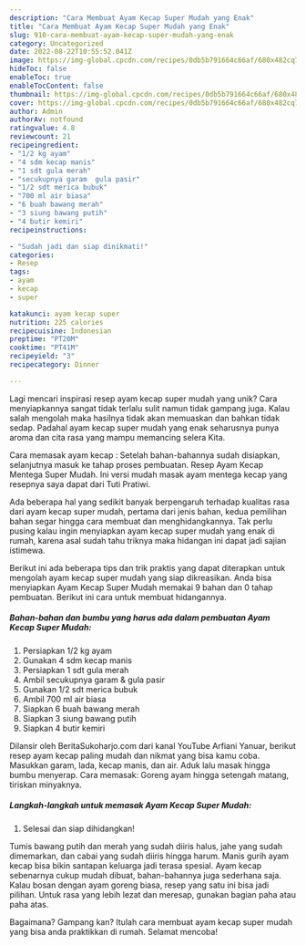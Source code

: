 ```yaml
---
description: "Cara Membuat Ayam Kecap Super Mudah yang Enak"
title: "Cara Membuat Ayam Kecap Super Mudah yang Enak"
slug: 910-cara-membuat-ayam-kecap-super-mudah-yang-enak
category: Uncategorized
date: 2022-08-22T10:55:52.041Z
image: https://img-global.cpcdn.com/recipes/0db5b791664c66af/680x482cq70/ayam-kecap-super-mudah-foto-resep-utama.jpg
hideToc: false
enableToc: true
enableTocContent: false
thumbnail: https://img-global.cpcdn.com/recipes/0db5b791664c66af/680x482cq70/ayam-kecap-super-mudah-foto-resep-utama.jpg
cover: https://img-global.cpcdn.com/recipes/0db5b791664c66af/680x482cq70/ayam-kecap-super-mudah-foto-resep-utama.jpg
author: Admin
authorAv: notfound
ratingvalue: 4.8
reviewcount: 21
recipeingredient:
- "1/2 kg ayam"
- "4 sdm kecap manis"
- "1 sdt gula merah"
- "secukupnya garam  gula pasir"
- "1/2 sdt merica bubuk"
- "700 ml air biasa"
- "6 buah bawang merah"
- "3 siung bawang putih"
- "4 butir kemiri"
recipeinstructions:

- "Sudah jadi dan siap dinikmati!"
categories:
- Resep
tags:
- ayam
- kecap
- super

katakunci: ayam kecap super 
nutrition: 225 calories
recipecuisine: Indonesian
preptime: "PT20M"
cooktime: "PT41M"
recipeyield: "3"
recipecategory: Dinner

---
```





Lagi mencari inspirasi resep ayam kecap super mudah yang unik? Cara menyiapkannya sangat tidak terlalu sulit namun tidak gampang juga. Kalau salah mengolah maka hasilnya tidak akan memuaskan dan bahkan tidak sedap. Padahal ayam kecap super mudah yang enak seharusnya punya aroma dan cita rasa yang mampu memancing selera Kita.





Cara memasak ayam kecap : Setelah bahan-bahannya sudah disiapkan, selanjutnya masuk ke tahap proses pembuatan. Resep Ayam Kecap Mentega Super Mudah. Ini versi mudah masak ayam mentega kecap yang resepnya saya dapat dari Tuti Pratiwi.

Ada beberapa hal yang sedikit banyak berpengaruh terhadap kualitas rasa dari ayam kecap super mudah, pertama dari jenis bahan, kedua pemilihan bahan segar hingga cara membuat dan menghidangkannya. Tak perlu pusing kalau ingin menyiapkan ayam kecap super mudah yang enak di rumah, karena asal sudah tahu triknya maka hidangan ini dapat jadi sajian istimewa.






Berikut ini ada beberapa tips dan trik praktis yang dapat diterapkan untuk mengolah ayam kecap super mudah yang siap dikreasikan. Anda bisa menyiapkan Ayam Kecap Super Mudah memakai 9 bahan dan 0 tahap pembuatan. Berikut ini cara untuk membuat hidangannya.

<!--inarticleads1-->

##### Bahan-bahan dan bumbu yang harus ada dalam pembuatan Ayam Kecap Super Mudah:

1. Persiapkan 1/2 kg ayam
1. Gunakan 4 sdm kecap manis
1. Persiapkan 1 sdt gula merah
1. Ambil secukupnya garam &amp; gula pasir
1. Gunakan 1/2 sdt merica bubuk
1. Ambil 700 ml air biasa
1. Siapkan 6 buah bawang merah
1. Siapkan 3 siung bawang putih
1. Siapkan 4 butir kemiri


Dilansir oleh BeritaSukoharjo.com dari kanal YouTube Arfiani Yanuar, berikut resep ayam kecap paling mudah dan nikmat yang bisa kamu coba. Masukkan garam, lada, kecap manis, dan air. Aduk lalu masak hingga bumbu menyerap. Cara memasak: Goreng ayam hingga setengah matang, tiriskan minyaknya. 

<!--inarticleads2-->

##### Langkah-langkah untuk memasak Ayam Kecap Super Mudah:


1. Selesai dan siap dihidangkan!

Tumis bawang putih dan merah yang sudah diiris halus, jahe yang sudah dimemarkan, dan cabai yang sudah diiris hingga harum. Manis gurih ayam kecap bisa bikin santapan keluarga jadi terasa spesial. Ayam kecap sebenarnya cukup mudah dibuat, bahan-bahannya juga sederhana saja. Kalau bosan dengan ayam goreng biasa, resep yang satu ini bisa jadi pilihan. Untuk rasa yang lebih lezat dan meresap, gunakan bagian paha atau paha atas. 

Bagaimana? Gampang kan? Itulah cara membuat ayam kecap super mudah yang bisa anda praktikkan di rumah. Selamat mencoba!
